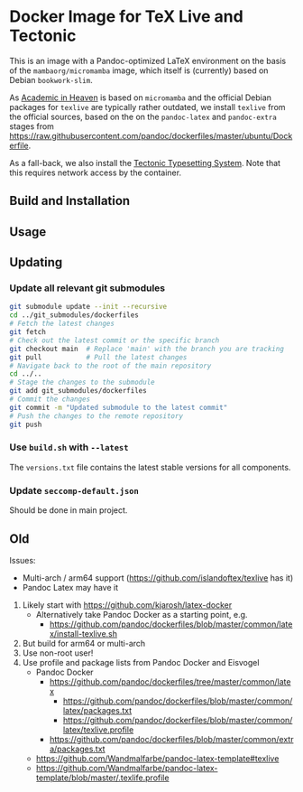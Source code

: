 # Docker Image for TeX Live and Tectonic

This is an image with a Pandoc-optimized LaTeX environment on the basis of the `mambaorg/micromamba` image, which itself is (currently) based on Debian `bookwork-slim`. 

As [Academic in Heaven](https://github.com/academicinheaven) is based on `micromamba` and the official Debian packages for `texlive` are typically rather outdated, we install `texlive` from the official sources, based on the on the `pandoc-latex`  and `pandoc-extra` stages from
<https://raw.githubusercontent.com/pandoc/dockerfiles/master/ubuntu/Dockerfile>.

As a fall-back, we also install the [Tectonic Typesetting System](https://tectonic-typesetting.github.io/en-US/). Note that this requires network access by the container.

## Build and Installation

## Usage

## Updating

### Update all relevant git submodules
```bash
git submodule update --init --recursive
cd ../git_submodules/dockerfiles
# Fetch the latest changes
git fetch
# Check out the latest commit or the specific branch
git checkout main  # Replace 'main' with the branch you are tracking
git pull           # Pull the latest changes
# Navigate back to the root of the main repository
cd ../..
# Stage the changes to the submodule
git add git_submodules/dockerfiles
# Commit the changes
git commit -m "Updated submodule to the latest commit"
# Push the changes to the remote repository
git push
```
### Use `build.sh` with `--latest`

The `versions.txt` file contains the latest stable versions for all components.

### Update `seccomp-default.json`

Should be done in main project.

## Old

Issues:
- Multi-arch / arm64 support (https://github.com/islandoftex/texlive has it)
- Pandoc Latex may have it

1. Likely start with https://github.com/kjarosh/latex-docker
    - Alternatively take Pandoc Docker as a starting point, e.g.
        - https://github.com/pandoc/dockerfiles/blob/master/common/latex/install-texlive.sh
2. But build for arm64 or multi-arch
3. Use non-root user!
4. Use profile and package lists from Pandoc Docker and Eisvogel
    - Pandoc Docker
        - https://github.com/pandoc/dockerfiles/tree/master/common/latex
            - https://github.com/pandoc/dockerfiles/blob/master/common/latex/packages.txt
            - https://github.com/pandoc/dockerfiles/blob/master/common/latex/texlive.profile
        - https://github.com/pandoc/dockerfiles/blob/master/common/extra/packages.txt
    - https://github.com/Wandmalfarbe/pandoc-latex-template#texlive
    - https://github.com/Wandmalfarbe/pandoc-latex-template/blob/master/.texlife.profile